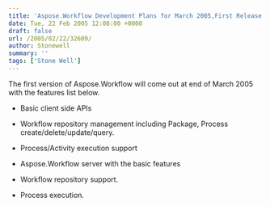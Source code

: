 ```yaml
---
title: 'Aspose.Workflow Development Plans for March 2005,First Release'
date: Tue, 22 Feb 2005 12:08:00 +0000
draft: false
url: /2005/02/22/32609/
author: Stonewell
summary: ''
tags: ['Stone Well']
---
```


The first version of Aspose.Workflow will come out at end of March 2005 with the features list below.

*   Basic client side APIs

*   Workflow repository management including Package, Process create/delete/update/query.
*   Process/Activity execution support

*   Aspose.Workflow server with the basic features

*   Workflow repository support.
*   Process execution.







